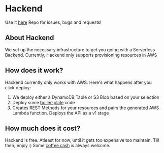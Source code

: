 # Hackend

Use it [here](http://www.hackend.xyz)
Repo for issues, bugs and requests!


## About Hackend
We set up the necessary infrastructure to get you going with a Serverless Backend. Currently, Hackend only supports provisioning resources in AWS

## How does it work?
Hackend currently only works with AWS. Here's what happens after you click deploy:
  1. We deploy either a DynamoDB Table or S3 Blob based on your selection
  2. Deploy some [boiler-plate](https://github.com/rlingineni/quickstart-aws/blob/master/s3_template.js) code
  3. Creates REST Methods for your resources and pairs the generated AWS Lambda function. Deploys the API as a v1 stage
  
  
## How much does it cost?
Hackend is free. Atleast for now, until it gets too expensive too maintain. Till then, enjoy :) Some [coffee cash](https://www.paypal.me/heyravi) is always welcome. 


  
  
  
